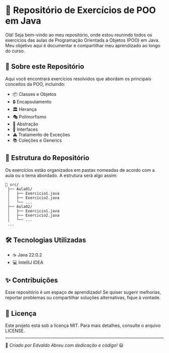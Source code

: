 # 🚀 Repositório de Exercícios de POO em Java

Olá! Seja bem-vindo ao meu repositório, onde estou reunindo todos os exercícios das aulas de Programação Orientada a Objetos (POO) em Java. Meu objetivo aqui é documentar e compartilhar meu aprendizado ao longo do curso.

## 📌 Sobre este Repositório
Aqui você encontrará exercícios resolvidos que abordam os principais conceitos da POO, incluindo:
- 📦 Classes e Objetos
- 🔒 Encapsulamento
- 🏛️ Herança
- 🎭 Polimorfismo
- 🌟 Abstração
- 🔄 Interfaces
- ⚠️ Tratamento de Exceções
- 📚 Coleções e Generics

## 📂 Estrutura do Repositório
Os exercícios estão organizados em pastas nomeadas de acordo com a aula ou o tema abordado. A estrutura será algo assim:

```
📂 src/
 ├── Aula01/
 │   ├── Exercicio1.java
 │   ├── Exercicio2.java
 │   └── ...
 ├── Aula02/
 │   ├── Exercicio1.java
 │   ├── Exercicio2.java
 │   └── ...
 ...
```

## 🛠️ Tecnologias Utilizadas
- ☕ Java 22.0.2
- 💻 IntelliJ IDEA

## ✨ Contribuições
Esse repositório é um espaço de aprendizado! Se quiser sugerir melhorias, reportar problemas ou compartilhar soluções alternativas, fique à vontade.

## 📜 Licença
Este projeto está sob a licença MIT. Para mais detalhes, consulte o arquivo LICENSE.

---
📌 _Criado por Edvaldo Abreu com dedicação e código!_ 😃
